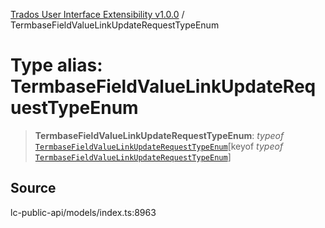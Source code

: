 [Trados User Interface Extensibility v1.0.0](../wiki/globals) / TermbaseFieldValueLinkUpdateRequestTypeEnum

# Type alias: TermbaseFieldValueLinkUpdateRequestTypeEnum

> **TermbaseFieldValueLinkUpdateRequestTypeEnum**: *typeof* [`TermbaseFieldValueLinkUpdateRequestTypeEnum`](../wiki/Variable.TermbaseFieldValueLinkUpdateRequestTypeEnum)\[keyof *typeof* [`TermbaseFieldValueLinkUpdateRequestTypeEnum`](../wiki/Variable.TermbaseFieldValueLinkUpdateRequestTypeEnum)\]

## Source

lc-public-api/models/index.ts:8963
